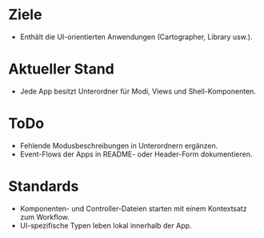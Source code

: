 # Ziele
- Enthält die UI-orientierten Anwendungen (Cartographer, Library usw.).

# Aktueller Stand
- Jede App besitzt Unterordner für Modi, Views und Shell-Komponenten.

# ToDo
- Fehlende Modusbeschreibungen in Unterordnern ergänzen.
- Event-Flows der Apps in README- oder Header-Form dokumentieren.

# Standards
- Komponenten- und Controller-Dateien starten mit einem Kontextsatz zum Workflow.
- UI-spezifische Typen leben lokal innerhalb der App.
